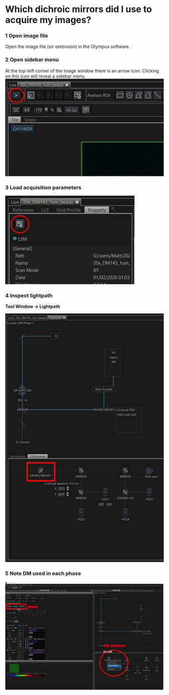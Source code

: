 # Which dichroic mirrors did I use to acquire my images?

### 1 Open image file
Open the image file (oir extension) in the Olympus software.

### 2 Open sidebar menu
At the top-left corner of the image window there is an arrow icon. Clicking on this icon will reveal a sidebar menu.
![open side bar](img/open-side-bar.png)


### 3 Load acquisition parameters
![property tab](img/Property-tab.png)

### 4 Inspect lightpath

**Tool Window -> Lightpath**

![lightpath](img/lightpath.png)

### 5 Note DM used in each phase

![DM selection](img/DM_selection.png)
